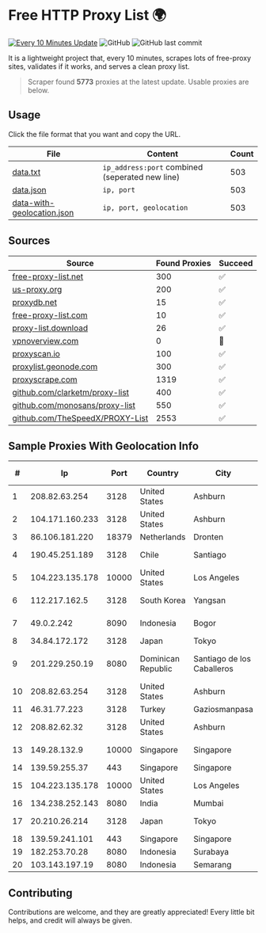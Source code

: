 
# Free HTTP Proxy List 🌍

[![Every 10 Minutes Update](https://github.com/mertguvencli/http-proxy-list/actions/workflows/main.yml/badge.svg?branch=main)](https://github.com/mertguvencli/http-proxy-list/actions/workflows/main.yml)
![GitHub](https://img.shields.io/github/license/mertguvencli/http-proxy-list)
![GitHub last commit](https://img.shields.io/github/last-commit/mertguvencli/http-proxy-list)

It is a lightweight project that, every 10 minutes, scrapes lots of free-proxy sites, validates if it works, and serves a clean proxy list.


> Scraper found **5773** proxies at the latest update. Usable proxies are below.

## Usage

Click the file format that you want and copy the URL.


|File|Content|Count|
|----|-------|-----|
|[data.txt](https://raw.githubusercontent.com/mertguvencli/http-proxy-list/main/proxy-list/data.txt)|`ip_address:port` combined (seperated new line)|503|
|[data.json](https://raw.githubusercontent.com/mertguvencli/http-proxy-list/main/proxy-list/data.json)|`ip, port`|503|
|[data-with-geolocation.json](https://raw.githubusercontent.com/mertguvencli/http-proxy-list/main/proxy-list/data-with-geolocation.json)|`ip, port, geolocation`|503|

## Sources

|Source|Found Proxies|Succeed|
|------|-------------|-------|
|[free-proxy-list.net](https://free-proxy-list.net)|300|✅|
|[us-proxy.org](https://www.us-proxy.org)|200|✅|
|[proxydb.net](http://proxydb.net)|15|✅|
|[free-proxy-list.com](https://free-proxy-list.com/?page=&port=&type%5B%5D=http&type%5B%5D=https&up_time=0&search=Search)|10|✅|
|[proxy-list.download](https://www.proxy-list.download/HTTP)|26|✅|
|[vpnoverview.com](https://vpnoverview.com/privacy/anonymous-browsing/free-proxy-servers)|0|🚫|
|[proxyscan.io](https://www.proxyscan.io)|100|✅|
|[proxylist.geonode.com](https://proxylist.geonode.com/api/proxy-list?limit=300&page=1&sort_by=lastChecked&sort_type=desc&protocols=http,https)|300|✅|
|[proxyscrape.com](https://api.proxyscrape.com/v2/?request=displayproxies&protocol=http&timeout=10000&country=all&ssl=all&anonymity=all)|1319|✅|
|[github.com/clarketm/proxy-list](https://raw.githubusercontent.com/clarketm/proxy-list/master/proxy-list-raw.txt)|400|✅|
|[github.com/monosans/proxy-list](https://raw.githubusercontent.com/monosans/proxy-list/main/proxies/http.txt)|550|✅|
|[github.com/TheSpeedX/PROXY-List](https://raw.githubusercontent.com/TheSpeedX/PROXY-List/master/http.txt)|2553|✅|


## Sample Proxies With Geolocation Info

|#|Ip|Port|Country|City|Internet Service Provider|
|-|--|----|-------|----|-------------------------|
|1|208.82.63.254|3128|United States|Ashburn|Bernardi Sounds|
|2|104.171.160.233|3128|United States|Ashburn|Sneaker Server|
|3|86.106.181.220|18379|Netherlands|Dronten|Mvps LTD|
|4|190.45.251.189|3128|Chile|Santiago|VTR BANDA ANCHA S.A.|
|5|104.223.135.178|10000|United States|Los Angeles|LayerHost|
|6|112.217.162.5|3128|South Korea|Yangsan|LG DACOM Corporation|
|7|49.0.2.242|8090|Indonesia|Bogor|PT Usaha Adi Sanggoro|
|8|34.84.172.172|3128|Japan|Tokyo|Google LLC|
|9|201.229.250.19|8080|Dominican Republic|Santiago de los Caballeros|Compañía Dominicana de Teléfonos S. A.|
|10|208.82.63.254|3128|United States|Ashburn|Bernardi Sounds|
|11|46.31.77.223|3128|Turkey|Gaziosmanpasa|Talha Bogaz|
|12|208.82.62.32|3128|United States|Ashburn|Bernardi Sounds|
|13|149.28.132.9|10000|Singapore|Singapore|The Constant Company|
|14|139.59.255.37|443|Singapore|Singapore|DIGITALOCEAN|
|15|104.223.135.178|10000|United States|Los Angeles|LayerHost|
|16|134.238.252.143|8080|India|Mumbai|Google LLC|
|17|20.210.26.214|3128|Japan|Tokyo|Microsoft Corporation|
|18|139.59.241.101|443|Singapore|Singapore|DigitalOcean, LLC|
|19|182.253.70.28|8080|Indonesia|Surabaya|BIZNET|
|20|103.143.197.19|8080|Indonesia|Semarang|JERNIHNETWORK|



## Contributing

Contributions are welcome, and they are greatly appreciated! Every
little bit helps, and credit will always be given.

